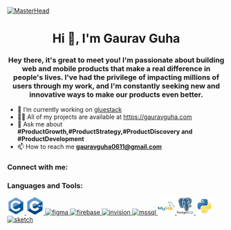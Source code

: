 [![MasterHead](https://raw.githubusercontent.com/TheDudeThatCode/TheDudeThatCode/master/Assets/Designer.gif)]([https://](https://www.youtube.com/redirect?event=video_description&redir_token=QUFFLUhqa0txeUNoTV9MQjM3MEV1ZFh0WG5EdjVxSnEzQXxBQ3Jtc0trUFFfSXNZNTA5dldfSlhFZlhBanQ0UHZEUHQ2aktwWVp1cFY5OW5ZeWpITDZRT1hSSUlsckpZQ0xPTlRyNzFaR0VSdWw4bDlvRHlNVjdmcHg0Y2JLeE4wQlM2T25fd2FidWtQWDVvcXZkNFhpU3JVTQ&q=https%3A%2F%2Frishavchanda.io%2F&v=G-EGDH50hGE)gauravguha.com)

<h1 align="center">Hi 👋, I'm Gaurav Guha</h1>

<h3 align="center">Hey there, it's great to meet you! I'm passionate about building web and mobile products that make a real difference in people's lives. I've had the privilege of impacting millions of users through my work, and I'm constantly seeking new and innovative ways to make our products even better.</h3>

- 🔭 I’m currently working on [gluestack](https://gluestack.io)
- 👨‍💻 All of my projects are available at https://gauravguha.com
- 💬 Ask me about **#ProductGrowth,#ProductStrategy,#ProductDiscovery and #ProductDevelopment**
- 📫 How to reach me **gauravguha0611@gmail.com**

<h3 align="left">Connect with me:</h3>

<p align="left">

</p>

<h3 align="left">Languages and Tools:</h3>

<p align="left"> <a href="https://www.cprogramming.com/" target="_blank" rel="noreferrer"> <img src="https://raw.githubusercontent.com/devicons/devicon/master/icons/c/c-original.svg" alt="c" width="40" height="40"/> </a> <a href="https://www.w3schools.com/cpp/" target="_blank" rel="noreferrer"> <img src="https://raw.githubusercontent.com/devicons/devicon/master/icons/cplusplus/cplusplus-original.svg" alt="cplusplus" width="40" height="40"/> </a> <a href="https://www.figma.com/" target="_blank" rel="noreferrer"> <img src="https://www.vectorlogo.zone/logos/figma/figma-icon.svg" alt="figma" width="40" height="40"/> </a> <a href="https://firebase.google.com/" target="_blank" rel="noreferrer"> <img src="https://www.vectorlogo.zone/logos/firebase/firebase-icon.svg" alt="firebase" width="40" height="40"/> </a> <a href="https://www.invisionapp.com/" target="_blank" rel="noreferrer"> <img src="https://www.vectorlogo.zone/logos/invisionapp/invisionapp-icon.svg" alt="invision" width="40" height="40"/> </a> <a href="https://www.microsoft.com/en-us/sql-server" target="_blank" rel="noreferrer"> <img src="https://www.svgrepo.com/show/303229/microsoft-sql-server-logo.svg" alt="mssql" width="40" height="40"/> </a> <a href="https://www.mysql.com/" target="_blank" rel="noreferrer"> <img src="https://raw.githubusercontent.com/devicons/devicon/master/icons/mysql/mysql-original-wordmark.svg" alt="mysql" width="40" height="40"/> </a> <a href="https://www.postgresql.org" target="_blank" rel="noreferrer"> <img src="https://raw.githubusercontent.com/devicons/devicon/master/icons/postgresql/postgresql-original-wordmark.svg" alt="postgresql" width="40" height="40"/> </a> <a href="https://www.python.org" target="_blank" rel="noreferrer"> <img src="https://raw.githubusercontent.com/devicons/devicon/master/icons/python/python-original.svg" alt="python" width="40" height="40"/> </a> <a href="https://www.sketch.com/" target="_blank" rel="noreferrer"> <img src="https://www.vectorlogo.zone/logos/sketchapp/sketchapp-icon.svg" alt="sketch" width="40" height="40"/> </a> </p>
